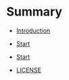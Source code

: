 # Summary

* [Introduction](Readme.md)
* [Start](Start.java)

* [Start](tc.png)

* [LICENSE](LICENSE.md)
